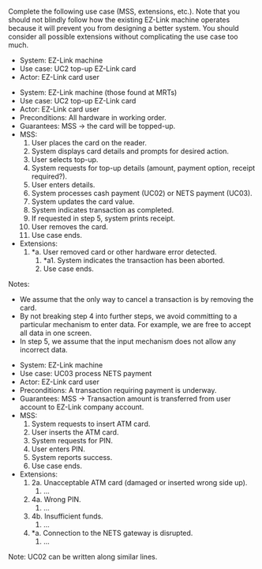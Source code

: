 <link rel="stylesheet" href="{{baseUrl}}/css/common.css">

<panel header="{{ icon_Q_A }} EZ-Link top-up use case">
<question has-input="true">

Complete the following use case (MSS, extensions, etc.). Note that you should not blindly follow how the existing  <tooltip content="A type of a cash card topup machine">EZ-Link machine</tooltip> operates because it will prevent you from designing a better system.  You should consider all possible extensions without complicating the use case too much.

<tip-box>

* System: EZ-Link machine
* Use case: UC2 top-up EZ-Link card
* Actor: EZ-Link card user

</tip-box>

<div slot="answer">

<tip-box>
  <div>
    <ul>
      <li>System: EZ-Link machine (those found at MRTs)</li>
      <li>Use case: UC2 top-up EZ-Link card</li>
      <li>Actor: EZ-Link card user</li>
      <li>Preconditions: All hardware in working order.</li>
      <li>Guarantees: MSS → the card will be topped-up.</li>
      <li>MSS:
        <ol>
          <li>User places the card on the reader.</li>
          <li>System displays card details and prompts for desired action.</li>
          <li>User selects top-up.</li>
          <li>System requests for top-up details (amount, payment option, receipt required?).</li>
          <li>User enters details.</li>
          <li>System processes <span class="underline">cash payment (UC02)</span> or <span class="underline">NETS payment (UC03).</span></li>
          <li>System updates the card value.</li>
          <li>System indicates transaction as completed.</li>
          <li>If requested in step 5, system prints receipt.</li>
          <li>User removes the card.</li>
          <li class="custom-bullet-point">Use case ends.</li>
        </ol>
      </li>
      <li> Extensions:
        <ol class="custom-bullet-list">
          <li>*a. User removed card or other hardware error detected.
            <ol class="custom-bullet-list">
              <li>*a1. System indicates the transaction has been aborted.</li>
              <li>Use case ends.</li>
            </ol>
          </li>
        </ol>
      </li>
    </ul>
  </div>

Notes:
* We assume that the only way to cancel a transaction is by removing the card.
* By not breaking step 4 into further steps, we avoid committing to a particular mechanism to enter data. For example, we are free to accept all data in one screen.
* In step 5, we assume that the input mechanism does not allow any incorrect data.

</tip-box>

<tip-box>
  <div>
    <ul>
      <li>System: EZ-Link machine</li>
      <li>Use case: UC03 process NETS payment</li>
      <li>Actor: EZ-Link card user</li>
      <li>Preconditions: A transaction requiring payment is underway.</li>
      <li>Guarantees: MSS → Transaction amount is transferred from user account to EZ-Link company account.</li>
      <li>MSS:
        <ol>
          <li>System requests to insert ATM card.</li>
          <li>User inserts the ATM card.</li>
          <li>System requests for PIN.</li>
          <li>User enters PIN.</li>
          <li>System reports success.</li>
          <li class="custom-bullet-point">Use case ends.</li>
        </ol>
      </li>
      <li> Extensions:
        <ol class="custom-bullet-list">
          <li>2a. Unacceptable ATM card (damaged or inserted wrong side up).
            <ol class="custom-bullet-list">
              <li>...</li>
            </ol>
          </li>
          <li>4a. Wrong PIN.
            <ol class="custom-bullet-list">
              <li>...</li>
            </ol>
          </li>
          <li>4b. Insufficient funds.
            <ol class="custom-bullet-list">
              <li>...</li>
            </ol>
          </li>
          <li>*a. Connection to the NETS gateway is disrupted.
            <ol class="custom-bullet-list">
              <li>...</li>
            </ol>
          </li>
        </ol>
      </li>
    </ul>
  </div>

Note: UC02 can be written along similar lines.

</tip-box>

</div>
</question>
</panel>
